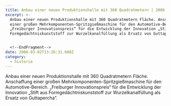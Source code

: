 ```yaml
---
title: Anbau einer neuen Produktionshalle mit 360 Quadratmetern | 2006
excerpt: >-
  Anbau einer neuen Produktionshalle mit 360 Quadratmetern Fläche. Anschaffung
  einer großen Mehrkomponenten-Spritzgießmaschine für den Automotive-Bereich.
  „Freiburger Innovationspreis“ für die Entwicklung der Innovation „Stift aus
  Formgedächtniskunststoff zur Wurzelkanalfüllung als Ersatz von Guttapercha“.


  <!--EndFragment-->
date: 2006-03-02T13:26:31.688Z
category: 
  - historie
---
```

Anbau einer neuen Produktionshalle mit 360 Quadratmetern Fläche. Anschaffung einer großen Mehrkomponenten-Spritzgießmaschine für den Automotive-Bereich. „Freiburger Innovationspreis“ für die Entwicklung der Innovation „Stift aus Formgedächtniskunststoff zur Wurzelkanalfüllung als Ersatz von Guttapercha“.
